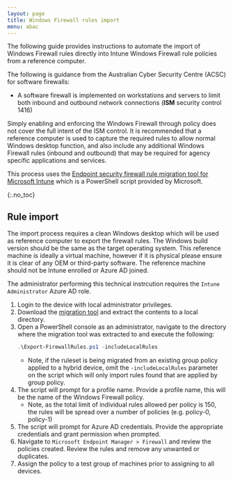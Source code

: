 ```yaml
---
layout: page
title: Windows Firewall rules import
menu: abac
---
```


The following guide provides instructions to automate the import of Windows Firewall rules directly into Intune Windows Firewall rule policies from a reference computer.

The following is guidance from the Australian Cyber Security Centre (ACSC) for software firewalls:

* A software firewall is implemented on workstations and servers to limit both inbound and outbound network connections (**ISM** security control 1416)

Simply enabling and enforcing the Windows Firewall through policy does not cover the full intent of the ISM control. It is recommended that a reference computer is used to capture the required rules to allow normal Windows desktop function, and also include any additional Windows Firewall rules (inbound and outbound) that may be required for agency specific applications and services.

This process uses the [Endpoint security firewall rule migration tool for Microsoft Intune](https://docs.microsoft.com/en-us/mem/intune/protect/endpoint-security-firewall-rule-tool) which is a PowerShell script provided by Microsoft.

{:.no_toc}
## Rule import

The import process requires a clean Windows desktop which will be used as reference computer to export the firewall rules. The Windows build version should be the same as the target operating system. This reference machine is ideally a virtual machine, however if it is physical please ensure it is clear of any OEM or third-party software. The reference machine should not be Intune enrolled or Azure AD joined. 

The administrator performing this technical instrcution requires the `Intune Administrator` Azure AD role.

1. Login to the device with local administrator privileges.
2. Download the [migration tool](https://docs.microsoft.com/en-us/mem/intune/protect/endpoint-security-firewall-rule-tool) and extract the contents to a local directory.
3. Open a PowerShell console as an administrator, navigate to the directory where the migration tool was extracted to and execute the following:
   ```powershell
   .\Export-FirewallRules.ps1 -includeLocalRules
   ```
   * Note, if the ruleset is being migrated from an existing group policy applied to a hybrid device, omit the `-includeLocalRules` parameter on the script which will only import rules found that are applied by group policy.
4. The script will prompt for a profile name. Provide a profile name, this will be the name of the Windows Firewall policy.
   * Note, as the total limit of individual rules allowed per policy is 150, the rules will be spread over a number of policies (e.g. policy-0, policy-1)
5. The script will prompt for Azure AD credentials. Provide the appropriate credentials and grant permission when prompted.
6. Navigate to `Microsoft Endpoint Manager > Firewall` and review the policies created. Review the rules and remove any unwanted or duplicates.
7. Assign the policy to a test group of machines prior to assigning to all devices.
